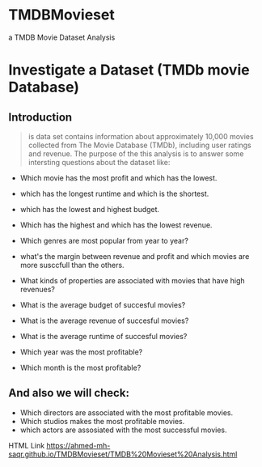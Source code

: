 # TMDBMovieset
a TMDB Movie Dataset Analysis

# Investigate a Dataset (TMDb movie Database)
## Introduction
> is data set contains information about approximately 10,000 movies collected from The Movie Database (TMDb), including user ratings and revenue. The purpose of the this analysis is to answer some intersting questions about the dataset like:

- Which movie has the most profit and which has the lowest.
- which has the longest runtime and which is the shortest.
- which has the lowest and highest budget.
- Which has the highest and which has the lowest revenue.
- Which genres are most popular from year to year?
- what's the margin between revenue and profit and which movies are more susccfull than the others.

- What kinds of properties are associated with movies that have high revenues?
- What is the average budget of succesful movies?
- What is the average revenue of succesful movies?
- What is the average runtime of succesful movies?
- Which year was the most profitable?
- Which month is the most profitable?

## And also we will check:
- Which directors are associated with the most profitable movies.
- Which studios makes the most profitable movies.
- which actors are assosiated with the most successful movies.

HTML Link
https://ahmed-mh-saqr.github.io/TMDBMovieset/TMDB%20Movieset%20Analysis.html
